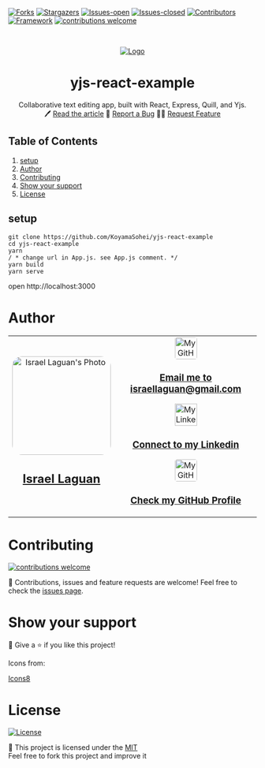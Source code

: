 <!-- PROJECT SHIELDS -->
[![Forks][forks-shield]][forks-url]
[![Stargazers][stars-shield]][stars-url]
[![Issues-open][issues-open-shield]][issues-url]
[![Issues-closed][issues-closed-shield]][issues-url]
[![Contributors][contributors-shield]][contributors-url]
[![Framework][badge-framework]][framework-url]
[![contributions welcome][contributions-welcome]][issues-url]

<!-- PROJECT LOGO -->
<br />
<p align="center">
  <a href="https://">
	  <img src="https://img.icons8.com/color/96/000000/full-image.png" alt="Logo"/>
  </a>

  <h1 align="center">
	yjs-react-example
  </h1>

  <p align="center">
    Collaborative text editing app, built with React, Express, Quill, and Yjs.
    <br />
	  🖊️
    <a href="https://">Read the article</a>
    🐞
    <a href="https://github.com/Israel-Laguan/yjs-react-example/issues">Report a Bug</a>
    🙋‍♂️
    <a href="https://github.com/Israel-Laguan/yjs-react-example/issues">Request Feature</a>
  </p>
</p>

## Table of Contents

1. [setup](#setup)
2. [Author](#author)
3. [Contributing](#contributing)
4. [Show your support](#show-your-support)
5. [License](#license)

## setup

```
git clone https://github.com/KoyamaSohei/yjs-react-example
cd yjs-react-example
yarn
/ * change url in App.js. see App.js comment. */
yarn build
yarn serve
```
open http://localhost:3000

# Author

<table style="width:100%">
  <tr>
    <td>
        <div align="center">
            <a href="./docs/img/photo.png" target="_blank" rel="author">
                <img src="https://avatars2.githubusercontent.com/u/36519478?s=460&v=4" style="border-radius: 10%; min-width: 100px;" alt="Israel Laguan's Photo" width="200px">
            </a>
            <h2>
                <a href="https://israel-laguan.github.io/" target="_blank" rel="author">
                    Israel Laguan
                </a>
            </h2>
        </div>
    </td>
    <td>
        <div align="center">
            <a href="mailto:israellaguan@gmail.com" target="_blank" rel="author">
                <img src="https://img.icons8.com/color/48/000000/message-squared.png" style="border-radius: 10%" alt="My GitHub" height="45px">
                <h3>
                    Email me to 
                    <a href="mailto:israellaguan@gmail.com">
                        israellaguan@gmail.com
                    </a>
                </h3>
            </a>
            <a href="https://www.linkedin.com/in/israellaguan/" target="_blank" rel="author">
                <img src="https://img.icons8.com/color/48/000000/linkedin.png" alt="My Linkedin" height="45px">
                <h3>
                    Connect to my Linkedin
                </h3>
            </a>
            <a href="https://github.com/Israel-Laguan" target="_blank" rel="author">
                <img src="https://img.icons8.com/color/48/000000/github--v1.png" 
			style="border-radius: 10%" alt="My GitHub" height="45px"
		>
                <h3>
                    Check my GitHub Profile
                </h3>
            </a>
        </div>
    </td>
  </tr>
</table> 

# Contributing

[![contributions welcome][contributions-welcome]][issues-url]

🤝 Contributions, issues and feature requests are welcome!
Feel free to check the [issues page][issues-url].

# Show your support

🤗 Give a ⭐️ if you like this project!

Icons from:

<a href="https://icons8.com/icon/13917/full-image">Icons8</a>

# License

[![License][badge-license]](http://badges.mit-license.org)

📝 This project is licensed under the [MIT](LICENSE)\
Feel free to fork this project and improve it

<!-- MARKDOWN LINKS & IMAGES -->
[contributors-shield]: https://img.shields.io/github/contributors/Israel-Laguan/yjs-react-example?style=for-the-badge
[contributors-url]: https://github.com/Israel-Laguan/yjs-react-example/graphs/contributors
[forks-shield]: https://img.shields.io/github/forks/Israel-Laguan/yjs-react-example?style=for-the-badge
[forks-url]: https://github.com/Israel-Laguan/yjs-react-example/network/members
[stars-shield]: https://img.shields.io/github/stars/Israel-Laguan/yjs-react-example?style=for-the-badge
[stars-url]: https://github.com/Israel-Laguan/yjs-react-example/stargazers
[issues-open-shield]: https://img.shields.io/github/issues/Israel-Laguan/yjs-react-example?style=for-the-badge
[issues-url]: https://github.com/Israel-Laguan/yjs-react-example/issues
[issues-closed-shield]: https://img.shields.io/github/issues-closed/Israel-Laguan/yjs-react-example?style=for-the-badge
[badge-framework]: https://img.shields.io/badge/framework-here-9cf?style=for-the-badge
[framework-url]: https://google.com
[contributions-welcome]: https://img.shields.io/badge/contributions-welcome-brightgreen.svg?style=for-the-badge
[badge-license]: https://img.shields.io/:license-mit-blue.svg?style=for-the-badge
